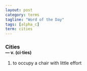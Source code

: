 ```yaml
---
layout: post
category: terms
tagline: "Word of the Day"
tags: [alpha_c]
term: cities
---
```


<h3>Cities<br/> <small>&mdash; v. (ci<span>&middot;</span>ties)</small></h3>
<p><ol>
<li>to occupy a chair with little effort</li>
</ol></p>
